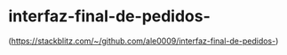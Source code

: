 # interfaz-final-de-pedidos-

(https://stackblitz.com/~/github.com/ale0009/interfaz-final-de-pedidos-)
